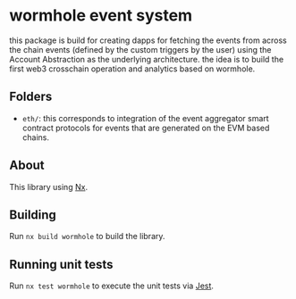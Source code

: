 # wormhole event system

this package is build for creating dapps for fetching the events from across the chain events (defined by the custom triggers by the user) using the Account Abstraction as the underlying architecture. the idea is to build the first web3 crosschain operation and analytics based on wormhole.

## Folders

- `eth/`: this corresponds to integration of the event aggregator smart contract protocols for events that are generated on the EVM based chains.

## About

This library using [Nx](https://nx.dev).

## Building

Run `nx build wormhole` to build the library.

## Running unit tests

Run `nx test wormhole` to execute the unit tests via [Jest](https://jestjs.io).
